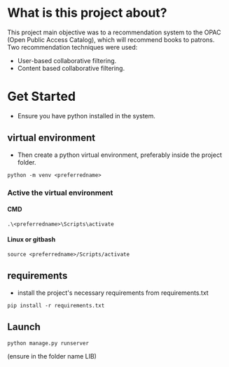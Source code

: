 # What is this project about?
This project main objective was to a recommendation system to the OPAC (Open Public Access Catalog), which will recommend books to patrons. Two recommendation techniques were used:
- User-based collaborative filtering.
- Content based collaborative filtering.

# Get Started
- Ensure you have python installed in the system.
## virtual environment
- Then create a python virtual environment, preferably inside the project folder.
``` console
python -m venv <preferredname>
```
### Active the virtual environment
#### CMD 
```console
.\<preferredname>\Scripts\activate
``` 
#### Linux or gitbash
```console
source <preferredname>/Scripts/activate
```
## requirements
- install the project's necessary requirements from  requirements.txt
```console
pip install -r requirements.txt
```
## Launch
 ``` console
python manage.py runserver
``` 
(ensure in the folder name LIB)
